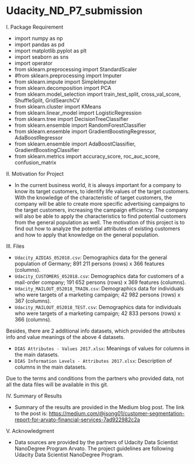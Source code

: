# Udacity_ND_P7_submission

I. Package Requirement
- import numpy as np
- import pandas as pd
- import matplotlib.pyplot as plt
- import seaborn as sns
- import operator
- from sklearn.preprocessing import StandardScaler
- #from sklearn.preprocessing import Imputer
- from sklearn.impute import SimpleImputer
- from sklearn.decomposition import PCA
- from sklearn.model_selection import train_test_split, cross_val_score, ShuffleSplit, GridSearchCV
- from sklearn.cluster import KMeans
- from sklearn.linear_model import LogisticRegression
- from sklearn.tree import DecisionTreeClassifier
- from sklearn.ensemble import RandomForestClassifier
- from sklearn.ensemble import GradientBoostingRegressor, AdaBoostRegressor
- from sklearn.ensemble import AdaBoostClassifier, GradientBoostingClassifier
- from sklearn.metrics import accuracy_score, roc_auc_score, confusion_matrix

II. Motivation for Project
- In the current business world, it is always important for a company to know its target customers, to identify life values of the target customers. With the knowledge of the characteristic of target customers, the company will be able to create more specific advertising campaigns to the target customers, increasing the campaign efficiency. The company will also be able to apply the characteristics to find potential customers from the general population as well. The motivation of this project is to find out how to analyze the potential attributes of existing customers and how to apply that knowledge on the general population.

III. Files
- `Udacity_AZDIAS_052018.csv`: Demographics data for the general population of Germany; 891 211 persons (rows) x 366 features (columns).
- `Udacity_CUSTOMERS_052018.csv`: Demographics data for customers of a mail-order company; 191 652 persons (rows) x 369 features (columns).
- `Udacity_MAILOUT_052018_TRAIN.csv`: Demographics data for individuals who were targets of a marketing campaign; 42 982 persons (rows) x 367 (columns).
- `Udacity_MAILOUT_052018_TEST.csv`: Demographics data for individuals who were targets of a marketing campaign; 42 833 persons (rows) x 366 (columns).

Besides, there are 2 additional info datasets, which provided the attributes info and value meanings of the above 4 datasets.
- `DIAS Attributes - Values 2017.xlsx`: Meanings of values for columns in the main datasets.
- `DIAS Information Levels - Attributes 2017.xlsx`: Description of columns in the main datasets.

Due to the terms and conditions from the partners who provided data, not all the data files will be available in this git.

IV. Summary of Results
- Summary of the results are provided in the Medium blog post.
The link to the post is: https://medium.com/@jsong01/customer-segmentation-report-for-arvato-financial-services-7ad922982c2a

V. Acknowledgment
- Data sources are provided by the partners of Udacity Data Scientist NanoDegree Program Arvato. The project guidelines are following Udacity Data Scientist NanoDegree Program.